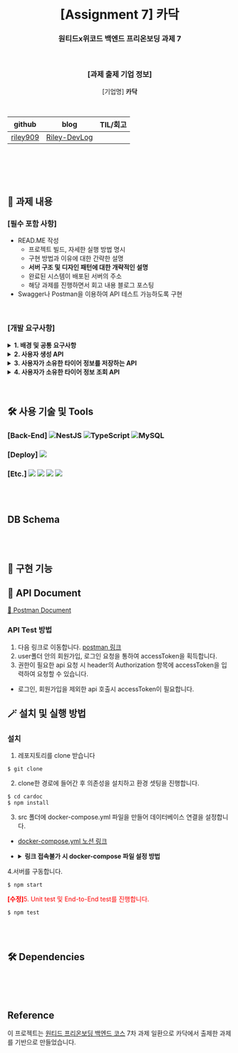 <div align="center">

# [Assignment 7] 카닥

### 원티드x위코드 백엔드 프리온보딩 과제 7

<br>

### **[과제 출제 기업 정보]**

[기업명] **카닥**

</br>

| github                                  | blog                                                                                              | TIL/회고 |
| --------------------------------------- | ------------------------------------------------------------------------------------------------- | -------- |
| [riley909](https://github.com/riley909) | [Riley-DevLog](https://yummy-error-929.notion.site/Riley-DevLog-e078b7ef7cbe4d6092d206aebfc42abd) |          |

</div>

<br>
<br>
<br>
<br>

## 📖 과제 내용

### [필수 포함 사항]

- READ.ME 작성
  - 프로젝트 빌드, 자세한 실행 방법 명시
  - 구현 방법과 이유에 대한 간략한 설명
  - **서버 구조 및 디자인 패턴에 대한 개략적인 설명**
  - 완료된 시스템이 배포된 서버의 주소
  - 해당 과제를 진행하면서 회고 내용 블로그 포스팅
- Swagger나 Postman을 이용하여 API 테스트 가능하도록 구현

</br>

### [개발 요구사항]

<details>
  <summary><b>1. 배경 및 공통 요구사항</b></summary>
  <br>

<aside>

😁 **카닥에서 실제로 사용하는 프레임워크를 토대로 타이어 API를 설계 및 구현합니다.**

</aside>

- 데이터베이스 환경은 별도로 제공하지 않습니다.
  **RDB중 원하는 방식을 선택**하면 되며, sqlite3 같은 별도의 설치없이 이용 가능한 in-memory DB도 좋으며, 가능하다면 Docker로 준비하셔도 됩니다.
- 단, 결과 제출 시 README.md 파일에 실행 방법을 완벽히 서술하여 DB를 포함하여 전체적인 서버를 구동하는데 문제없도록 해야합니다.
- 데이터베이스 관련처리는 raw query가 아닌 **ORM을 이용하여 구현**합니다.
- Response Codes API를 성공적으로 호출할 경우 200번 코드를 반환하고, 그 외의 경우에는 아래의 코드로 반환합니다.

| Response Code             | Description                     |
| ------------------------- | ------------------------------- |
| 200 OK                    | 성공                            |
| 400 Bad Request           | Parameter가 잘못된(범위, 값 등) |
| 401 Unauthorized          | 인증을 위한 Header가 잘못됨     |
| 500 Internal Server Error | 기타 서버 에러                  |

</details>

<details>
  <summary><b>2. 사용자 생성 API</b></summary>
<br>

🎁 **요구사항**

- ID/Password로 사용자를 생성하는 API.
- 인증 토큰을 발급하고 이후의 API는 인증된 사용자만 호출할 수 있다.

```jsx
/* Request Body 예제 */

 { "id": "candycandy", "password": "ASdfdsf3232@" }
```

</details>

<details>
  <summary><b>3. 사용자가 소유한 타이어 정보를 저장하는 API</b></summary>
<br>

🎁 **요구사항**

- 자동차 차종 ID(trimID)를 이용하여 사용자가 소유한 자동차 정보를 저장한다.
- 한 번에 최대 5명까지의 사용자에 대한 요청을 받을 수 있도록 해야한다. 즉 사용자 정보와 trimId 5쌍을 요청데이터로 하여금 API를 호출할 수 있다는 의미이다.

```jsx
/* Request Body 예제 */
[
  {
    id: 'candycandy',
    trimId: 5000,
  },
  {
    id: 'mylovewolkswagen',
    trimId: 9000,
  },
  {
    id: 'bmwwow',
    trimId: 11000,
  },
  {
    id: 'dreamcar',
    trimId: 15000,
  },
];
```

🔍 **상세구현 가이드**

- 자동차 정보 조회 API의 사용은 아래와 같이 5000, 9000부분에 trimId를 넘겨서 조회할 수 있다.
  - **자동차 정보 조회 API 사용 예제** → <br>
    📄 [https://dev.mycar.cardoc.co.kr/v1/trim/5000](https://dev.mycar.cardoc.co.kr/v1/trim/5000) <br>
    📄 [https://dev.mycar.cardoc.co.kr/v1/trim/9000](https://dev.mycar.cardoc.co.kr/v1/trim/9000) <br>
    📄 [https://dev.mycar.cardoc.co.kr/v1/trim/11000](https://dev.mycar.cardoc.co.kr/v1/trim/11000) <br>
    📄 [https://dev.mycar.cardoc.co.kr/v1/trim/15000](https://dev.mycar.cardoc.co.kr/v1/trim/15000)
- 조회된 정보에서 타이어 정보는 spec → driving → frontTire/rearTire 에서 찾을 수 있다.
- 타이어 정보는 205/75R18의 포맷이 정상이다. 205는 타이어 폭을 의미하고 75R은 편평비, 그리고 마지막 18은 휠사이즈로써 {폭}/{편평비}R{18}과 같은 구조이다.
  위와 같은 형식의 데이터일 경우만 DB에 항목별로 나누어 서로다른 Column에 저장하도록 한다.

</details>

<details>
  <summary><b>4. 사용자가 소유한 타이어 정보 조회 API</b></summary>
<br>

🎁 **요구사항**

- 사용자 ID를 통해서 2번 API에서 저장한 타이어 정보를 조회할 수 있어야 한다.

</details>

</br>
</br>

## 🛠 사용 기술 및 Tools

### [Back-End] ![NestJS](https://img.shields.io/badge/nestjs-%23E0234E.svg?style=for-the-badge&logo=nestjs&logoColor=white) ![TypeScript](https://img.shields.io/badge/typescript-%23007ACC.svg?style=for-the-badge&logo=typescript&logoColor=white) ![MySQL](https://img.shields.io/badge/mysql-%2300f.svg?style=for-the-badge&logo=mysql&logoColor=white)

### [Deploy] <img src="https://img.shields.io/badge/AWS_EC2-232F3E?style=for-the-badge&logo=Amazon&logoColor=white"/>

### [Etc.] <img src="https://img.shields.io/badge/Git-F05032?style=for-the-badge&logo=Git&logoColor=white"/>&nbsp;<img src="https://img.shields.io/badge/Github-181717?style=for-the-badge&logo=Github&logoColor=white"/>&nbsp;<img src="https://img.shields.io/badge/Postman-FF6C37?style=for-the-badge&logo=Postman&logoColor=white"/> <img src="https://img.shields.io/badge/-Swagger-%23Clojure?style=for-the-badge&logo=swagger&logoColor=white">

<!-- <img src="https://user-images.githubusercontent.com/67426853/142720033-26301764-7bbe-4e6b-bc82-e9b19a3dbd3a.png" width=700> -->

<br>
<br>

## DB Schema

</br>
</br>

## 📌 구현 기능

## 📖 API Document

[🔗 Postman Document]()

### API Test 방법

1. 다음 링크로 이동합니다. [postman 링크]()
2. user폴더 안의 회원가입, 로그인 요청을 통하여 accessToken을 획득합니다.
3. 권한이 필요한 api 요청 시 header의 Authorization 항목에 accessToken을 입력하여 요청할 수 있습니다.

- 로그인, 회원가입을 제외한 api 호출시 accessToken이 필요합니다.

## 🪄 설치 및 실행 방법

### 설치

1. 레포지토리를 clone 받습니다

```
$ git clone
```

2. clone한 경로에 들어간 후 의존성을 설치하고 환경 셋팅을 진행합니다.

```
$ cd cardoc
$ npm install
```

3. src 폴더에 docker-compose.yml 파일을 만들어 데이터베이스 연결을 설정합니다.

- [docker-compose.yml 노션 링크]()
- <details><summary><b>링크 접속불가 시 docker-compose 파일 설정 방법</b></summary>

  ```
  version: '3.1'

  services:
    db:
      image: mysql
      command:
        --default-authentication-plugin=mysql_native_password
      restart: always
      ports:
        - '3306:3306'
      environment:
        MYSQL_ROOT_PASSWORD: 원하는 비밀번호
        MYSQL_DATABASE: 원하는 데이터베이스 이름
  ```

</details>

4.서버를 구동합니다.

```
$ npm start
```

<span style="color:red"><b>[수정]</b>5. Unit test 및 End-to-End test를 진행합니다.</span>

```
$ npm test
```

</br>
</br>

## 🛠 Dependencies

</br>

<div align=center>

</div>

</br>
</br>

## Reference

이 프로젝트는 [원티드 프리온보딩 백엔드 코스](https://www.wanted.co.kr/events/pre_onboarding_course_4) 7차 과제 일환으로 카닥에서 출제한 과제를 기반으로 만들었습니다.
